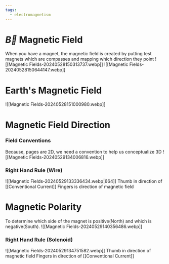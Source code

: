 ```yaml
---
tags:
  - electromagnetism
---
```

# $\vec{B}$ Magnetic Field
When you have a magnet, the magnetic field is created by putting test magnets which are compasses and mapping which direction they point
![[Magnetic Fields-20240528150313737.webp]]
![[Magnetic Fields-20240528150644147.webp]]
# Earth's Magnetic Field
![[Magnetic Fields-20240528151000980.webp]]
# Magnetic Field Direction
### Field Conventions
Because, pages are 2D, we need a convention to help us conceptualize 3D
![[Magnetic Fields-20240529134006816.webp]]
### Right Hand Rule (Wire)
![[Magnetic Fields-20240529133336434.webp|664]]
Thumb in direction of [[Conventional Current]]
Fingers is direction of magnetic field
# Magnetic Polarity
To determine which side of the magnet is positive(North) and which is negative(South).
![[Magnetic Fields-20240529140356486.webp]]
### Right Hand Rule (Solenoid)
![[Magnetic Fields-20240529134751582.webp]]
Thumb in direction of magnetic field
Fingers in direction of [[Conventional Current]]